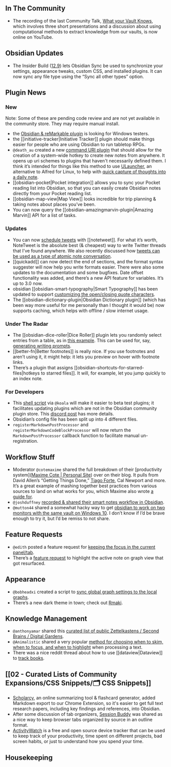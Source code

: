 ## In The Community

- The recording of the last Community Talk, [What your Vault Knows](https://youtu.be/58-Ue2mDy0k), which involves three short presentations and a discussion about using computational methods to extract knowledge from our vaults, is now online on YouTube.

## Obsidian Updates

- The Insider Build ([12.9](https://forum.obsidian.md/t/obsidian-release-v0-12-8-insider-build/20214)) lets Obsidian Sync be used to synchronize your settings, appearance tweaks, custom CSS, and installed plugins. It can now sync any file type using the “Sync all other types” option.

## Plugin News

### New

Note: Some of these are pending code review and are not yet available in the community store. They may require manual install.

- the [Obsidian & reMarkable plugin](https://github.com/cobalamin/obsidian-remarkable) is looking for Windows testers.
- the [[initiative-tracker|Initiative Tracker]] plugin should make things easier for people who are using Obsidian to run tabletop RPGs.
- `@death_au` created a new [command URI plugin](https://github.com/deathau/command-uri-obsidian) that should allow for the creation of a system-wide hotkey to create new notes from anywhere. It opens up uri schemes to plugins that haven't necessarily defined them. I think it’s intended for things like this method to use [ULauncher](https://ulauncher.io/), an alternative to Alfred for Linux, to help with [quick capture of thoughts into a daily note](https://forum.obsidian.md/t/linux-alfred-alternative-for-quick-caputure/20203).
- [[obsidian-pocket|Pocket integration]] allows you to sync your Pocket reading list into Obsidian, so that you can easily create Obsidian notes directly from your Pocket reading list.
- [[obsidian-map-view|Map View]] looks incredible for trip planning & taking notes about places you’ve been.
- You can now query the [[obsidian-amazingmarvin-plugin|Amazing Marvin]] API for a list of tasks.

### Updates

- You can now [schedule tweets](https://github.com/chhoumann/notetweet_obsidian/blob/master/GuideToSettingUpScheduler.md) with [[notetweet]]. For what it’s worth, NoteTweet is the absolute best (& cheapest) way to write Twitter threads that I’ve found anywhere. We also recently discussed how [tweets can be used as a type of atomic note conversation](https://discord.com/channels/686053708261228577/710585052769157141/857716879393423371).
- [[quickadd]] can now detect the end of sections, and the format syntax suggester will now help you write formats easier. There were also some updates to the documentation and some bugfixes. Date offset functionality was added, and there’s a new API feature for variables. It’s up to 3.0 now.
- obsidian [[obsidian-smart-typography|Smart Typography]] has been updated to support [customizing the open/closing quote characters](https://github.com/mgmeyers/obsidian-smart-typography/issues/5).
- The [[obsidian-dictionary-plugin|Obsidian Dictionary plugin]] (which has been way more useful for me personally than I thought it would be) now supports caching, which helps with offline / slow internet usage.

### Under The Radar

- The [[obsidian-dice-roller|Dice Roller]] plugin lets you randomly select entries from a table, as in [this example](https://discord.com/channels/686053708261228577/805952223124520961/860471875678896159). This can be used for, say, [generating writing prompts](https://discord.com/channels/686053708261228577/805952223124520961/860534603521196062).
- [[better-fn|Better footnotes]] is really nice. If you use footnotes and aren’t using it, it might help: it lets you preview on hover with footnote links.
- There’s a plugin that assigns [[obsidian-shortcuts-for-starred-files|hotkeys to starred files]]. It will, for example, let you jump quickly to an index note.

### For Developers

- This [shell script](https://github.com/kometenstaub/shell) via `@koala` will make it easier to beta test plugins; it facilitates updating plugins which are not in the Obsidian community plugin store. This [discord post](http://discordapp.com/channels/686053708261228577/840286238928797736/858448800737001522) has more details.
- Obsidian’s config file has been split up into 4 different files.
- `registerMarkdownPostProcessor` and `registerMarkdownCodeBlockProcessor` will now return the `MarkdownPostProcessor` callback function to facilitate manual un-registration.

## Workflow Stuff

- Moderator `@cotemaxime` shared the full breakdown of their [productivity system]([Maxime Cote | Personal Site](https://www.maximecote.me/blog/my-productivity-system-planning/)) over on their blog. It pulls from David Allen’s “Getting Things Done,” [Tiago Forte](https://twitter.com/fortelabs/status/1397572271548502020), Cal Newport and more. It’s a great example of mashing together best practices from various sources to land on what works for you, which Maxime also wrote [a guide for](https://www.maximecote.me/blog/how-to-architect-your-productivity-system-yourself/).
- `@joshduffney` [recorded & shared their smart notes workflow in Obsidian](https://www.youtube.com/watch?v=o_pq43WzeEo&t).
- `@mutton44` shared a somewhat hacky way to get [obsidian to work on two monitors with the same vault on Windows 10](http://discordapp.com/channels/686053708261228577/694233507500916796/860128416724025364). I don’t know if I’d be brave enough to try it, but I’d be remiss to not share.

## Feature Requests

- `@edith` posted a feature request for [keeping the focus in the current panel/tab](https://forum.obsidian.md/t/keep-focus-in-current-pane-tab/20317).
- There’s a [feature request](https://forum.obsidian.md/t/selected-note-shown-highlighted-on-the-local-graph/9643/18) to highlight the active note on graph view that got resurfaced.

## Appearance

- `@bobheadxi` created a script to [sync global graph settings to the local graphs](https://gist.github.com/bobheadxi/ad4bc77a7b8c80d26f7668dac8a47576).
- There’s a new dark theme in town; check out [Rmaki](https://github.com/luke-rmaki/rmaki-obsidian).

## Knowledge Management

- `@anthonyamar` shared this [curated list of public Zettelkastens / Second Brains / Digital Gardens](https://github.com/KasperZutterman/Second-Brain).
- `@Animalistic` shared a very popular [method for choosing when to skim, when to focus, and when to highlight](https://discord.com/channels/686053708261228577/694233507500916796/858514569978445854) when processing a text.
- There was a nice reddit thread about how to use [[dataview|Dataview]] to [track books](https://www.reddit.com/r/ObsidianMD/comments/oa8q80/how_would_you_use_dataview_to_make_a_book_tracker/).

## [[02 - Curated Lists of Community Expansions/CSS Snippets/🗂️ CSS Snippets]]

- [Scholarcy](https://www.scholarcy.com/), an online summarizing tool & flashcard generator, added Markdown export to our Chrome Extension, so it's easier to get full text research papers, including key findings and references, into Obsidian.
- After some discussion of tab organizers, [Session Buddy](https://chrome.google.com/webstore/detail/session-buddy/edacconmaakjimmfgnblocblbcdcpbko) was shared as a nice way to keep browser tabs organized by source in an outline format.
- [ActivityWatch](https://activitywatch.net/) is a free and open source device tracker that can be used to keep track of your productivity, time spent on different projects, bad screen habits, or just to understand how you spend your time.

## Housekeeping

